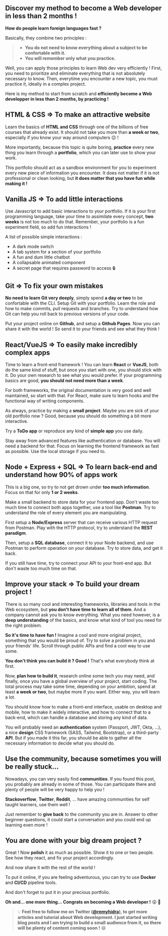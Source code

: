 ## Discover my method to become a Web developer in less than 2 months !

**How do people learn foreign languages fast ?**

Basically, they combine two principles :

> - **You do not need to know everything about a subject to be confortable with it.**
> - **You will remember only what you practice.**

Well, you can apply those principles to learn Web dev very efficiently ! First, you need to prioritize and eliminate everything that is not absolutely necessary to know. Then, everytime you encounter a new topic, you must practice it, ideally in a complex project.

Here is my method to start from scratch and **efficiently become a Web developper in less than 2 months, by practicing !**

## HTML & CSS ⇒ To make an attractive website 

Learn the basics of **HTML and CSS** through one of the billions of free courses that already exist. It should not take you more than **a week or two**, especially if you know your way around computers 😉 !

More importantly, because this topic is quite boring, **practice** every new thing you learn through a **portfolio**, which you can later use to show your work.

This portfolio should act as a sandbox environment for you to experiment every new piece of information you encounter. It does not matter if it is not professional or clean looking, but **it does matter that you have fun while making it !**

## Vanilla JS ⇒ To add little interactions

Use Javascript to add basic interactions to your portfolio. If it is your first programming language, take your time to assimilate every concept, **two weeks** is not too much to do that. Remember, your portfolio is a fun experiment field, so add fun interactions !

A list of possible simple interactions :

- A dark mode switch
- A tab system for a section of your portfolio
- A fun and dum little chatbot
- A collapsable animated component
- A secret page that requires password to access 🔒

## Git ⇒ To fix your own mistakes

**No need to learn Git very deeply**, simply spend **a day or two** to be confortable with the CLI. Setup Git with your portfolio. Learn the role and how to make commits, pull requests and branches. Try to understand how Git can help you roll back to previous versions of your code.

Put your project online on **Github**, and setup a **Github Pages**. Now you can share it with the world ! So send it to your friends and see what they think !

## React/VueJS ⇒ To easily make incredibly complex apps

Time to learn a front-end framework ! You can learn **React** or **VueJS**, both do the same kind of stuff, but once you start with one, you should stick with it. Do your own research to see what you would prefer. If your programming basics are good, **you should not need more than a week**.

For both frameworks, the original documentation is very good and well maintained, so start with that. For React, make sure to learn hooks and the functional way of writing components.

As always, practice by making a **small project**. Maybe you are sick of your old portfolio now ? Good, because you should do something a bit more interactive.

Try a **ToDo app** or reproduce any kind of **simple app** you use daily.

Stay away from advanced features like authentication or database. You will need a backend for that. Focus on learning the frontend framework as fast as possible. Use the local storage if you need to.

## Node + Express + SQL ⇒ To learn back-end and understand how 90% of apps work

This is a big one, so try to not get drown under **too much information**. Focus on that for only **1 or 2 weeks**.

Make a small backend to store data for your frontend app. Don't waste too much time to connect both apps together, use a tool like **Postman**. Try to understand the role of every element you are manipulating.

First setup a **Node/Express** server that can receive various HTTP request from Postman. Play with the HTTP protocol, try to understand the **REST** **paradigm**.

Then, setup a **SQL** **database**, connect it to your Node backend, and use Postman to perform operation on your database. Try to store data, and get it back.

If you still have time, try to connect your API to your front-end app. But don't waste too much time on that.

## Improve your stack ⇒ To build your dream project !

There is so many cool and interesting frameworks, libraries and tools in the Web ecosystem, but **you don't have time to learn all of them**. And a company cannot ask you to know everything. What you need however, is a **deep understanding** of the basics, and know what kind of tool you need for the right problem.

**So it's time to have fun !** Imagine a cool and more original project, something that you would be proud of. Try to solve a problem in you and your friends' life. Scroll through public APIs and find a cool way to use some. 

**You don't think you can build it ? Good !** That's what everybody think at first. 

Now, **plan how to build it**, research online some tech you may need, and finally, once you have a global overview of your project, start coding. The total process may take some time, depending on your ambition, spend at least **a week or two**, but maybe more if you want. Either way, you will learn a lot.

You should know how to make a front-end interface, usable on desktop and mobile, how to make it widely interactive, and how to connect that to a back-end, which can handle a database and storing any kind of data. 

You will probably need an **authentication** system (Passport, JWT, Okta, ...), a nice **design** CSS framework (SASS, Tailwind, Bootstrap), or a third-party **API**. But if you made it this far, you should be able to gather all the necessary information to decide what you should do.

## Use the community, because sometimes you will be really stuck...

Nowadays, you can very easily find **communities**. If you found this post, you probably are already in some of those. You can participate there and plenty of people will be very happy to help you ! 

**Stackoverflow**, **Twitter**, **Reddit**, ... have amazing communities for self taught learners, use them well !

Just remember to **give back** to the community you are in. Answer to other beginner questions, it could start a conversation and you could end up learning even more !

## You are done with your big dream project ?

Great ! Now **polish** it as much as possible. Show it to one or two people. See how they react, and fix your project accordingly.

And now share it with the rest of the world !

To put it online, if you are feeling adventurous, you can try to use **Docker** and **CI/CD** pipeline tools.

And don't forget to put it in your precious portfolio.

**Oh and... one more thing... Congrats on becoming a Web developer !** 😲 🥳

>💡 **Feel free to follow me on Twitter ([@remyhidra](https://twitter.com/remyhidra)), to get more articles and tutorial about Web development. I just started writing blog posts and I am trying to build a small audience from it, so there will be plenty of content coming soon !** 😄
